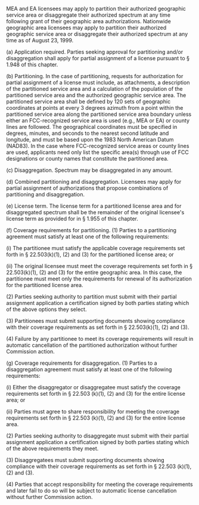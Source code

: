 MEA and EA licensees may apply to partition their authorized geographic service area or disaggregate their authorized spectrum at any time following grant of their geographic area authorizations. Nationwide geographic area licensees may apply to partition their authorized geographic service area or disaggregate their authorized spectrum at any time as of August 23, 1999.

(a) Application required. Parties seeking approval for partitioning and/or disaggregation shall apply for partial assignment of a license pursuant to § 1.948 of this chapter.

(b) Partitioning. In the case of partitioning, requests for authorization for partial assignment of a license must include, as attachments, a description of the partitioned service area and a calculation of the population of the partitioned service area and the authorized geographic service area. The partitioned service area shall be defined by 120 sets of geographic coordinates at points at every 3 degrees azimuth from a point within the partitioned service area along the partitioned service area boundary unless either an FCC-recognized service area is used (e.g., MEA or EA) or county lines are followed. The geographical coordinates must be specified in degrees, minutes, and seconds to the nearest second latitude and longitude, and must be based upon the 1983 North American Datum (NAD83). In the case where FCC-recognized service areas or county lines are used, applicants need only list the specific area(s) through use of FCC designations or county names that constitute the partitioned area.

(c) Disaggregation. Spectrum may be disaggregated in any amount.

(d) Combined partitioning and disaggregation. Licensees may apply for partial assignment of authorizations that propose combinations of partitioning and disaggregation.

(e) License term. The license term for a partitioned license area and for disaggregated spectrum shall be the remainder of the original licensee's license term as provided for in § 1.955 of this chapter.

(f) Coverage requirements for partitioning. (1) Parties to a partitioning agreement must satisfy at least one of the following requirements:

(i) The partitionee must satisfy the applicable coverage requirements set forth in § 22.503(k)(1), (2) and (3) for the partitioned license area; or

(ii) The original licensee must meet the coverage requirements set forth in § 22.503(k)(1), (2) and (3) for the entire geographic area. In this case, the partitionee must meet only the requirements for renewal of its authorization for the partitioned license area.

(2) Parties seeking authority to partition must submit with their partial assignment application a certification signed by both parties stating which of the above options they select.

(3) Partitionees must submit supporting documents showing compliance with their coverage requirements as set forth in § 22.503(k)(1), (2) and (3).

(4) Failure by any partitionee to meet its coverage requirements will result in automatic cancellation of the partitioned authorization without further Commission action.

(g) Coverage requirements for disaggregation. (1) Parties to a disaggregation agreement must satisfy at least one of the following requirements:

(i) Either the disaggregator or disaggregatee must satisfy the coverage requirements set forth in § 22.503 (k)(1), (2) and (3) for the entire license area; or

(ii) Parties must agree to share responsibility for meeting the coverage requirements set forth in § 22.503 (k)(1), (2) and (3) for the entire license area.

(2) Parties seeking authority to disaggregate must submit with their partial assignment application a certification signed by both parties stating which of the above requirements they meet.

(3) Disaggregatees must submit supporting documents showing compliance with their coverage requirements as set forth in § 22.503 (k)(1), (2) and (3).

(4) Parties that accept responsibility for meeting the coverage requirements and later fail to do so will be subject to automatic license cancellation without further Commission action.

